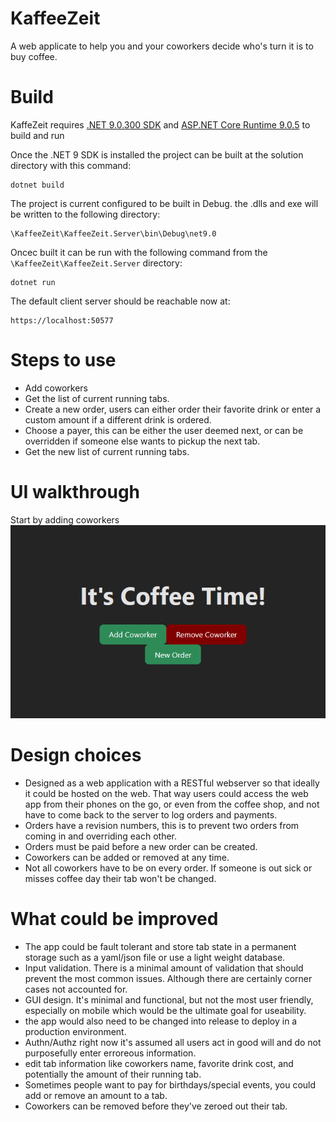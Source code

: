 # KaffeeZeit
A web applicate to help you and your coworkers decide who's turn it is to buy coffee.

# Build
KaffeZeit requires [.NET 9.0.300 SDK](https://dotnet.microsoft.com/en-us/download/dotnet/9.0) and [ASP.NET Core Runtime 9.0.5](https://dotnet.microsoft.com/en-us/download/dotnet/9.0) to build and run 

Once the .NET 9 SDK is installed the project can be built at the solution directory with this command:
```
dotnet build
```
The project is current configured to be built in Debug. the .dlls and exe will be written to the following directory:
```
\KaffeeZeit\KaffeeZeit.Server\bin\Debug\net9.0
```
Oncec built it can be run with the following command from the `\KaffeeZeit\KaffeeZeit.Server` directory:
```
dotnet run
```
The default client server should be reachable now at:
```
https://localhost:50577
```

# Steps to use

- Add coworkers 
- Get the list of current running tabs. 
- Create a new order, users can either order their favorite drink or enter a custom amount if a different drink is ordered. 
- Choose a payer, this can be either the user deemed next, or can be overridden if someone else wants to pickup the next tab.  
- Get the new list of current running tabs. 

# UI walkthrough

Start by adding coworkers
![Add coworkers](/img/00-new-instance.png)

# Design choices

- Designed as a web application with a RESTful webserver so that ideally it could be hosted on the web. That way users could access the web app from their phones on the go, or even from the coffee shop, and not have to come back to the server to log orders and payments.
- Orders have a revision numbers, this is to prevent two orders from coming in and overriding each other. 
- Orders must be paid before a new order can be created.
- Coworkers can be added or removed at any time. 
- Not all coworkers have to be on every order. If someone is out sick or misses coffee day their tab won't be changed. 

# What could be improved
- The app could be fault tolerant and store tab state in a permanent storage such as a yaml/json file or use a light weight database. 
- Input validation. There is a minimal amount of validation that should prevent the most common issues. Although there are certainly corner cases not accounted for. 
- GUI design. It's minimal and functional, but not the most user friendly, especially on mobile which would be the ultimate goal for useability.
- the app would also need to be changed into release to deploy in a production environment.  
- Authn/Authz right now it's assumed all users act in good will and do not purposefully enter erroreous information.
- edit tab information like coworkers name, favorite drink cost, and potentially the amount  of their running tab.
- Sometimes people want to pay for birthdays/special events, you could add or remove an amount to a tab.
- Coworkers can be removed before they've zeroed out their tab.  